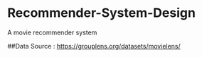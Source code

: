 # Recommender-System-Design
A movie recommender system


##Data Source : https://grouplens.org/datasets/movielens/
